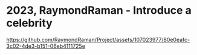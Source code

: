 # 2023, RaymondRaman - Introduce a celebrity 


https://github.com/RaymondRaman/Project/assets/107023977/80e0eafc-3c02-4de3-b151-06eb4111725e

